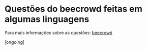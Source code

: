 # Questões do beecrowd feitas em algumas linguagens

Para mais informações sobre as questões: [beecrowd](https://www.beecrowd.com.br/judge/pt)

[ongoing]
